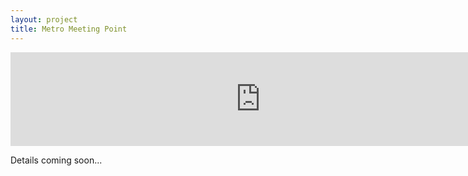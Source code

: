 ```yaml
---
layout: project
title: Metro Meeting Point
---
```


<iframe src="http://glimmer.rstudio.com/jeanrobert/MetroMeetingPoint/" width="800" frameborder=0 seamless></iframe>

Details coming soon...


